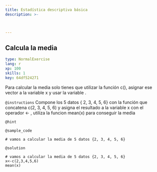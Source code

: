 ```yaml
---
title: Estadística descriptiva básica
description: >-
  


---
```

## Calcula la media

```yaml
type: NormalExercise
lang: r
xp: 100
skills: 1
key: 64df524271
```

Para calcular la media solo tienes que utilizar la función c(), asignar ese vector a la variable x  y usar la variable .

`@instructions`
Compone los 5 datos  { 2, 3, 4, 5, 6}  con la función que concatena c(2, 3, 4, 5, 6) y asigna el resultado a la variable x con el operador  <- , utiliza la funcion mean(x) para conseguir la media

`@hint`



`@sample_code`
```{r}
# vamos a calcular la media de 5 datos {2, 3, 4, 5, 6}
```
`@solution`
```{r}
# vamos a calcular la media de 5 datos {2, 3, 4, 5, 6}
x<-c(2,3,4,5,6)
mean(x)
```





